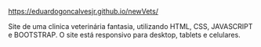 https://eduardogoncalvesjr.github.io/newVets/

Site de uma clinica veterinária fantasia, utilizando HTML, CSS, JAVASCRIPT e BOOTSTRAP. O site está responsivo para desktop, tablets e celulares.


